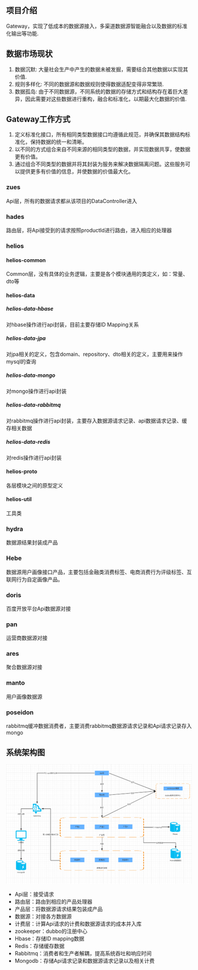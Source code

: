 ##  项目介绍

Gateway，实现了低成本的数据源接入，多渠道数据源智能融合以及数据的标准化输出等功能.

## 数据市场现状

1. 数据沉默: 大量社会生产中产生的数据未被发掘，需要结合其他数据以实现其价值.
2. 规则多样化: 不同的数据源和数据规则使得数据适配变得非常繁琐.
3. 数据孤岛: 由于不同数据源，不同系统的数据的存储方式和结构存在着巨大差异，因此需要对这些数据进行重构，融合和标准化，以期最大化数据的价值.


## Gateway工作方式

1. 定义标准化接口，所有相同类型数据接口均遵循此规范，并确保其数据结构标准化，保持数据的统一和清晰。
2. 以不同的方式组合来自不同来源的相同类型的数据，并实现数据共享，使数据更有价值。
3. 通过组合不同类型的数据并将其封装为服务来解决数据隔离问题。这些服务可以提供更多有价值的信息，并使数据的价值最大化。


### zues

Api层，所有的数据请求都从该项目的DataController进入

### hades

路由层，将Api接受到的请求按照productId进行路由，进入相应的处理器

### helios

#### helios-common

Common层，没有具体的业务逻辑，主要是各个模块通用的类定义，如：常量、dto等

#### helios-data

##### helios-data-hbase

对hbase操作进行api封装，目前主要存储ID Mapping关系

##### helios-data-jpa

对jpa相关的定义，包含domain、repository、dto相关的定义，主要用来操作mysql的查询

##### helios-data-mongo

对mongo操作进行api封装

##### helios-data-rabbitmq

对rabbitmq操作进行api封装，主要存入数据源请求记录、api数据请求记录、缓存相关数据

##### helios-data-redis

对redis操作进行api封装

#### helios-proto

各层模块之间的原型定义

#### helios-util

工具类

### hydra

数据源结果封装成产品

### Hebe

数据源用户画像接口产品，主要包括金融类消费标签、电商消费行为评级标签、互联网行为自定画像产品。

### doris

百度开放平台Api数据源对接

### pan

运营商数据源对接

### ares

聚合数据源对接

### manto

用户画像数据源

### poseidon

rabbitmq缓冲数据消费者，主要消费rabbitmq数据源请求记录和Api请求记录存入mongo

## 系统架构图

![](architecture.png)

- Api层：接受请求
- 路由层：路由到相应的产品处理器
- 产品层：将数据源请求结果包装成产品
- 数据源：对接各方数据源
- 计费层：计算Api请求的计费和数据源请求的成本并入库
- zookeeper：dubbo的注册中心
- Hbase：存储ID mapping数据
- Redis：存储缓存数据
- Rabbitmq：消费者和生产者解耦，提高系统吞吐和响应时间
- Mongodb：存储Api请求记录和数据源请求记录以及相关计费